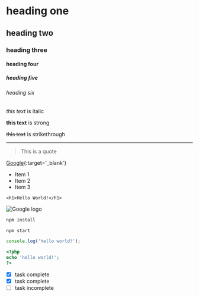 <!-- headings -->
# heading one
## heading two
### heading three
#### heading four
##### heading five 
###### heading six


<!-- italic -->
*this text* is italic

<!-- strong -->
**this text** is strong

<!-- striketrough -->
~~this text~~ is strikethrough

<!-- horizontal rule -->
- - -

<!-- blockquote -->
> This is a quote

<!-- link -->
[Google](http://www.google.com 'click to go goole!'){:target='_blank'}

<!-- list item -->
* Item 1
* Item 2
* Item 3

<!-- inline code block -->
`<h1>Hello World!</h1>`

<!-- image -->
![Google logo](https://google.com/logos/doodles/2019/childrens-day-2019-bangladesh-4924061112074240-l.png 'bangaldesh children day')


<!-- code blocks -->
```bash
npm install

npm start
```


```javascript
console.log('hello world!');
```

```php
<?php 
echo 'hello world!';
?>
```


<!-- tasklist -->
* [x] task complete
* [x] task complete
* [ ] task incomplete